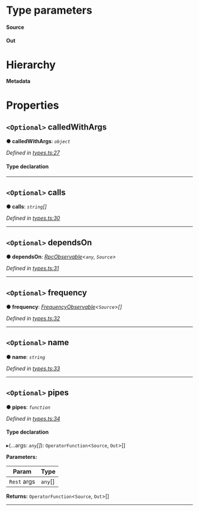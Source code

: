 

# Type parameters
#### Source 
#### Out 
# Hierarchy

**Metadata**

# Properties

<a id="calledwithargs"></a>

## `<Optional>` calledWithArgs

**● calledWithArgs**: *`object`*

*Defined in [types.ts:27](https://github.com/paritytech/js-libs/blob/42f0d26/packages/light.js/src/types.ts#L27)*

#### Type declaration

[key: `string`]: `ReplaySubject`<`Out`>

___
<a id="calls"></a>

## `<Optional>` calls

**● calls**: *`string`[]*

*Defined in [types.ts:30](https://github.com/paritytech/js-libs/blob/42f0d26/packages/light.js/src/types.ts#L30)*

___
<a id="dependson"></a>

## `<Optional>` dependsOn

**● dependsOn**: *[RpcObservable](_types_.rpcobservable.md)<`any`, `Source`>*

*Defined in [types.ts:31](https://github.com/paritytech/js-libs/blob/42f0d26/packages/light.js/src/types.ts#L31)*

___
<a id="frequency"></a>

## `<Optional>` frequency

**● frequency**: *[FrequencyObservable](_types_.frequencyobservable.md)<`Source`>[]*

*Defined in [types.ts:32](https://github.com/paritytech/js-libs/blob/42f0d26/packages/light.js/src/types.ts#L32)*

___
<a id="name"></a>

## `<Optional>` name

**● name**: *`string`*

*Defined in [types.ts:33](https://github.com/paritytech/js-libs/blob/42f0d26/packages/light.js/src/types.ts#L33)*

___
<a id="pipes"></a>

## `<Optional>` pipes

**● pipes**: *`function`*

*Defined in [types.ts:34](https://github.com/paritytech/js-libs/blob/42f0d26/packages/light.js/src/types.ts#L34)*

#### Type declaration
▸(...args: *`any`[]*): `OperatorFunction`<`Source`, `Out`>[]

**Parameters:**

| Param | Type |
| ------ | ------ |
| `Rest` args | `any`[] |

**Returns:** `OperatorFunction`<`Source`, `Out`>[]

___

